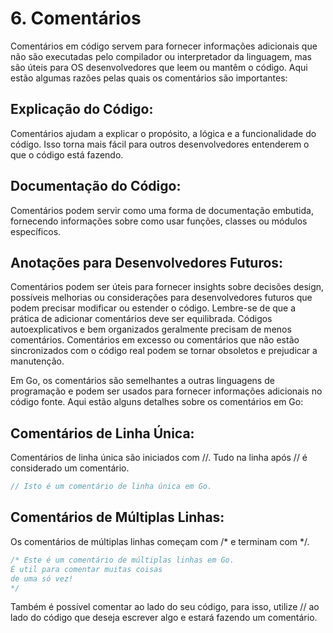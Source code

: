 # 6. Comentários
Comentários em código servem para fornecer informações adicionais que não são executadas pelo compilador ou
interpretador da linguagem, mas são úteis para OS desenvolvedores que leem ou mantêm o código. Aqui estão algumas razões
pelas quais os comentários são importantes:

## Explicação do Código:
Comentários ajudam a explicar o propósito, a lógica e a funcionalidade do código. Isso torna mais fácil para outros
desenvolvedores entenderem o que o código está fazendo.

## Documentação do Código:
Comentários podem servir como uma forma de documentação embutida, fornecendo informações sobre como usar funções,
classes ou módulos específicos.

## Anotações para Desenvolvedores Futuros:
Comentários podem ser úteis para fornecer insights sobre decisões design, possíveis melhorias ou considerações para
desenvolvedores futuros que podem precisar modificar ou estender o código. Lembre-se de que a prática de adicionar
comentários deve ser equilibrada. Códigos autoexplicativos e bem organizados geralmente precisam de menos comentários.
Comentários em excesso ou comentários que não estão sincronizados com o código real podem se tornar obsoletos e
prejudicar a manutenção.

Em Go, os comentários são semelhantes a outras linguagens de programação e podem ser usados para fornecer informações
adicionais no código fonte. Aqui estão alguns detalhes sobre os comentários em Go:

## Comentários de Linha Única:
Comentários de linha única são iniciados com //. Tudo na linha após // é considerado um comentário.

```go
// Isto é um comentário de linha única em Go.
```

## Comentários de Múltiplas Linhas:
Os comentários de múltiplas linhas começam com /* e terminam com */.

```go
/* Este é um comentário de múltiplas linhas em Go.
É util para comentar muitas coisas
de uma só vez!
*/
```

Também é possível comentar ao lado do seu código, para isso, utilize // ao lado do código que deseja escrever algo e
estará fazendo um comentário.